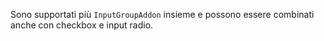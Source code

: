 Sono supportati più `InputGroupAddon` insieme e possono essere combinati anche con checkbox e input radio.

